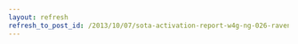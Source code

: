 ```yaml
---
layout: refresh
refresh_to_post_id: /2013/10/07/sota-activation-report-w4g-ng-026-ravencliff-knob
---
```

